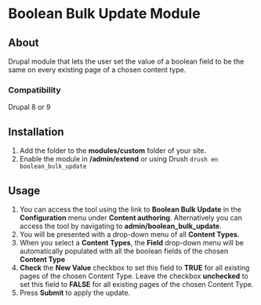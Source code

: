 # Boolean Bulk Update Module

## About

Drupal module that lets the user set the value of a boolean field to be the same on every existing page of a chosen content type.

### Compatibility

Drupal 8 or 9

## Installation

1. Add the folder to the **modules/custom** folder of your site.
2. Enable the module in **/admin/extend** or using Drush `drush en boolean_bulk_update`

## Usage

1. You can access the tool using the link to **Boolean Bulk Update** in the **Configuration** menu under **Content authoring**. Alternatively you can access the tool by navigating to **admin/boolean_bulk_update**.
2. You will be presented with a drop-down menu of all **Content Types**.
3. When you select a **Content Types**, the **Field** drop-down menu will be automatically populated with all the boolean fields of the chosen **Content Type**
4. **Check** the **New Value** checkbox to set this field to **TRUE** for all existing pages of the chosen Content Type. Leave the checkbox **unchecked** to set this field to **FALSE** for all existing pages of the chosen Content Type.
5. Press **Submit** to apply the update.
